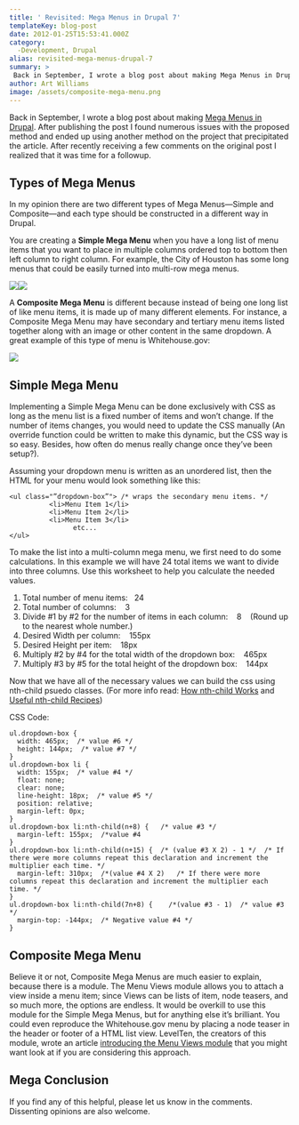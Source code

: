 ```yaml
---
title: ' Revisited: Mega Menus in Drupal 7'
templateKey: blog-post
date: 2012-01-25T15:53:41.000Z
category: 
  -Development, Drupal
alias: revisited-mega-menus-drupal-7
summary: > 
 Back in September, I wrote a blog post about making Mega Menus in Drupal. After publishing the post I found numerous issues with the proposed method and ended up using another method on the project that precipitated the article. After recently receiving a few comments on the original post I realized that it was time for a followup.
author: Art Williams
image: /assets/composite-mega-menu.png
---
```


Back in September, I wrote a blog post about making [Mega Menus in Drupal](/blog/09/14/2011/method-mega-menus-drupal). After publishing the post I found numerous issues with the proposed method and ended up using another method on the project that precipitated the article. After recently receiving a few comments on the original post I realized that it was time for a followup.

Types of Mega Menus
-------------------

In my opinion there are two different types of Mega Menus—Simple and Composite—and each type should be constructed in a different way in Drupal.

You are creating a **Simple Mega Menu** when you have a long list of menu items that you want to place in multiple columns ordered top to bottom then left column to right column. For example, the City of Houston has some long menus that could be easily turned into multi-row mega menus.

![](/assets/long-menu_0.png)![](/assets/long-menu-fixed_0.png)

A **Composite Mega Menu** is different because instead of being one long list of like menu items, it is made up of many different elements. For instance, a Composite Mega Menu may have secondary and tertiary menu items listed together along with an image or other content in the same dropdown. A great example of this type of menu is Whitehouse.gov:

![](/assets/mega-menu-whitehouse-gov_0.png)

Simple Mega Menu
----------------

Implementing a Simple Mega Menu can be done exclusively with CSS as long as the menu list is a fixed number of items and won’t change. If the number of items changes, you would need to update the CSS manually (An override function could be written to make this dynamic, but the CSS way is so easy. Besides, how often do menus really change once they’ve been setup?).

Assuming your dropdown menu is written as an unordered list, then the HTML for your menu would look something like this:

    
    <ul class="”dropdown-box”"> /* wraps the secondary menu items. */
    	      <li>Menu Item 1</li>
    	      <li>Menu Item 2</li>
    	      <li>Menu Item 3</li>
    	            etc...
    </ul>
    

To make the list into a multi-column mega menu, we first need to do some calculations. In this example we will have 24 total items we want to divide into three columns. Use this worksheet to help you calculate the needed values.

1.  Total number of menu items:   24   
2.  Total number of columns:    3   
3.  Divide #1 by #2 for the number of items in each column:    8    (Round up to the nearest whole number.)
4.  Desired Width per column:    155px   
5.  Desired Height per item:    18px   
6.  Multiply #2 by #4 for the total width of the dropdown box:    465px   
7.  Multiply #3 by #5 for the total height of the dropdown box:    144px   

Now that we have all of the necessary values we can build the css using nth-child psuedo classes. (For more info read: [How nth-child Works](https://css-tricks.com/how-nth-child-works/) and [Useful nth-child Recipes](https://css-tricks.com/useful-nth-child-recipies/))

CSS Code:

    
    ul.dropdown-box {
      width: 465px;  /* value #6 */
      height: 144px;  /* value #7 */
    }
    ul.dropdown-box li {
      width: 155px;  /* value #4 */
      float: none;
      clear: none;
      line-height: 18px;  /* value #5 */
      position: relative;
      margin-left: 0px;
    }
    ul.dropdown-box li:nth-child(n+8) {   /* value #3 */
      margin-left: 155px;  /*value #4
    }
    ul.dropdown-box li:nth-child(n+15) {  /* (value #3 X 2) - 1 */  /* If there were more columns repeat this declaration and increment the multiplier each time. */
      margin-left: 310px;  /*(value #4 X 2)   /* If there were more columns repeat this declaration and increment the multiplier each time. */
    }
    ul.dropdown-box li:nth-child(7n+8) {    /*(value #3 - 1)  /* value #3 */
      margin-top: -144px;  /* Negative value #4 */
    }
    

Composite Mega Menu
-------------------

Believe it or not, Composite Mega Menus are much easier to explain, because there is a module. The Menu Views module allows you to attach a view inside a menu item; since Views can be lists of item, node teasers, and so much more, the options are endless. It would be overkill to use this module for the Simple Mega Menus, but for anything else it’s brilliant. You could even reproduce the Whitehouse.gov menu by placing a node teaser in the header or footer of a HTML list view. LevelTen, the creators of this module, wrote an article [introducing the Menu Views module](http://getlevelten.com/blog/mark-carver/drupal-mega-menus-made-simple) that you might want look at if you are considering this approach.

Mega Conclusion
---------------

If you find any of this helpful, please let us know in the comments. Dissenting opinions are also welcome.